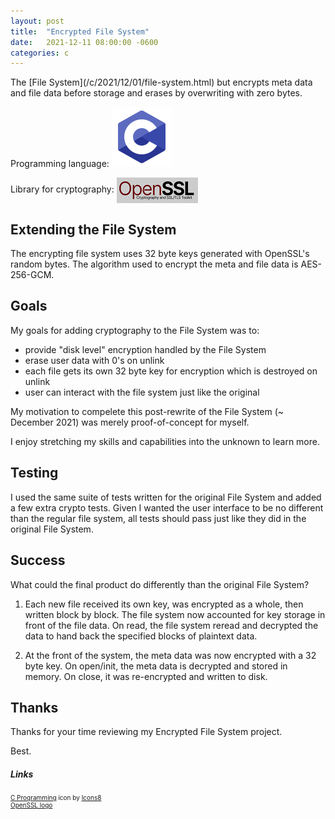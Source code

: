 ```yaml
---
layout: post
title:  "Encrypted File System"
date:   2021-12-11 08:00:00 -0600
categories: c 
---
```

<link rel="stylesheet" href="/css/styles.css">
The [File System](/c/2021/12/01/file-system.html) but encrypts meta data and file data before storage and erases by overwriting with zero bytes.

Programming language: <img src="/img/c.png" alt="c programming" class="inline-icon"/>

Library for cryptography: <img src="/img/openssl-small.png" alt="openssl logo" style="display: inline-block; vertical-align: middle;"/>

## Extending the File System
The encrypting file system uses 32 byte keys generated with OpenSSL's random bytes. The algorithm used to encrypt the meta and file data is AES-256-GCM.

## Goals
My goals for adding cryptography to the File System was to:
* provide "disk level" encryption handled by the File System
* erase user data with 0's on unlink
* each file gets its own 32 byte key for encryption which is destroyed on unlink
* user can interact with the file system just like the original

My motivation to compelete this post-rewrite of the File System (~ December 2021) was merely proof-of-concept for myself.

I enjoy stretching my skills and capabilities into the unknown to learn more.

## Testing
I used the same suite of tests written for the original File System and added a few extra crypto tests. Given I wanted the user interface to be no different than the regular file system, all tests should pass just like they did in the original File System.

## Success
What could the final product do differently than the original File System?

1. Each new file received its own key, was encrypted as a whole, then written block by block. The file system now accounted for key storage in front of the file data. On read, the file system reread and decrypted the data to hand back the specified blocks of plaintext data.

1. At the front of the system, the meta data was now encrypted with a 32 byte key. On open/init, the meta data is decrypted and stored in memory. On close, it was re-encrypted and written to disk.

## Thanks
Thanks for your time reviewing my Encrypted File System project.

Best.

##### Links
<div style="font-size: 10px;">
<a target="_blank" href="https://icons8.com/icon/40670/c-programming">C Programming</a> icon by <a target="_blank" href="https://icons8.com">Icons8</a>
<br/>
<a target="_blank" href="https://fossa.com/blog/content/images/2022/10/openssl.png">OpenSSL logo</a>
</div>

